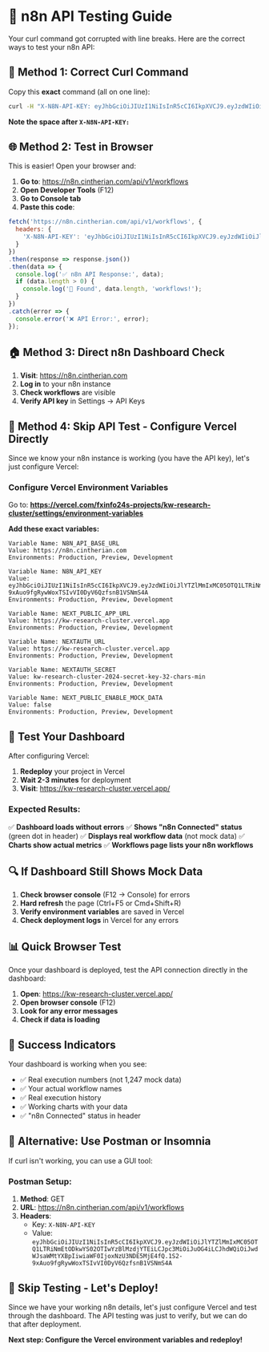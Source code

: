 # 🧪 n8n API Testing Guide

Your curl command got corrupted with line breaks. Here are the correct ways to test your n8n API:

## 🔧 Method 1: Correct Curl Command

Copy this **exact** command (all on one line):

```bash
curl -H "X-N8N-API-KEY: eyJhbGciOiJIUzI1NiIsInR5cCI6IkpXVCJ9.eyJzdWIiOiJlYTZlMmIxMC05OTQ1LTRiNmEtODkwYS02OTIwYzBlMzdjYTEiLCJpc3MiOiJuOG4iLCJhdWQiOiJwdWJsaWMtYXBpIiwiaWF0IjoxNzU3NDE5MjE4fQ.1S2-9xAuo9fgRywWoxTSIvVI0DyV6QzfsnB1VSNmS4A" https://n8n.cintherian.com/api/v1/workflows
```

**Note the space after `X-N8N-API-KEY:`**

## 🌐 Method 2: Test in Browser

This is easier! Open your browser and:

1. **Go to**: https://n8n.cintherian.com/api/v1/workflows
2. **Open Developer Tools** (F12)
3. **Go to Console tab**
4. **Paste this code**:

```javascript
fetch('https://n8n.cintherian.com/api/v1/workflows', {
  headers: {
    'X-N8N-API-KEY': 'eyJhbGciOiJIUzI1NiIsInR5cCI6IkpXVCJ9.eyJzdWIiOiJlYTZlMmIxMC05OTQ1LTRiNmEtODkwYS02OTIwYzBlMzdjYTEiLCJpc3MiOiJuOG4iLCJhdWQiOiJwdWJsaWMtYXBpIiwiaWF0IjoxNzU3NDE5MjE4fQ.1S2-9xAuo9fgRywWoxTSIvVI0DyV6QzfsnB1VSNmS4A'
  }
})
.then(response => response.json())
.then(data => {
  console.log('✅ n8n API Response:', data);
  if (data.length > 0) {
    console.log('🎉 Found', data.length, 'workflows!');
  }
})
.catch(error => {
  console.error('❌ API Error:', error);
});
```

## 🏠 Method 3: Direct n8n Dashboard Check

1. **Visit**: https://n8n.cintherian.com
2. **Log in** to your n8n instance
3. **Check workflows** are visible
4. **Verify API key** in Settings → API Keys

## 🎯 Method 4: Skip API Test - Configure Vercel Directly

Since we know your n8n instance is working (you have the API key), let's just configure Vercel:

### **Configure Vercel Environment Variables**

Go to: **https://vercel.com/fxinfo24s-projects/kw-research-cluster/settings/environment-variables**

**Add these exact variables:**

```
Variable Name: N8N_API_BASE_URL
Value: https://n8n.cintherian.com
Environments: Production, Preview, Development

Variable Name: N8N_API_KEY
Value: eyJhbGciOiJIUzI1NiIsInR5cCI6IkpXVCJ9.eyJzdWIiOiJlYTZlMmIxMC05OTQ1LTRiNmEtODkwYS02OTIwYzBlMzdjYTEiLCJpc3MiOiJuOG4iLCJhdWQiOiJwdWJsaWMtYXBpIiwiaWF0IjoxNzU3NDE5MjE4fQ.1S2-9xAuo9fgRywWoxTSIvVI0DyV6QzfsnB1VSNmS4A
Environments: Production, Preview, Development

Variable Name: NEXT_PUBLIC_APP_URL
Value: https://kw-research-cluster.vercel.app
Environments: Production, Preview, Development

Variable Name: NEXTAUTH_URL
Value: https://kw-research-cluster.vercel.app
Environments: Production, Preview, Development

Variable Name: NEXTAUTH_SECRET
Value: kw-research-cluster-2024-secret-key-32-chars-min
Environments: Production, Preview, Development

Variable Name: NEXT_PUBLIC_ENABLE_MOCK_DATA
Value: false
Environments: Production, Preview, Development
```

## 🚀 Test Your Dashboard

After configuring Vercel:

1. **Redeploy** your project in Vercel
2. **Wait 2-3 minutes** for deployment
3. **Visit**: https://kw-research-cluster.vercel.app/

### **Expected Results:**

✅ **Dashboard loads without errors**
✅ **Shows "n8n Connected" status** (green dot in header)
✅ **Displays real workflow data** (not mock data)
✅ **Charts show actual metrics**
✅ **Workflows page lists your n8n workflows**

## 🔍 If Dashboard Still Shows Mock Data

1. **Check browser console** (F12 → Console) for errors
2. **Hard refresh** the page (Ctrl+F5 or Cmd+Shift+R)
3. **Verify environment variables** are saved in Vercel
4. **Check deployment logs** in Vercel for any errors

## 📊 Quick Browser Test

Once your dashboard is deployed, test the API connection directly in the dashboard:

1. **Open**: https://kw-research-cluster.vercel.app/
2. **Open browser console** (F12)
3. **Look for any error messages**
4. **Check if data is loading**

## 🎯 Success Indicators

Your dashboard is working when you see:

- ✅ Real execution numbers (not 1,247 mock data)
- ✅ Your actual workflow names
- ✅ Real execution history
- ✅ Working charts with your data
- ✅ "n8n Connected" status in header

## 🔧 Alternative: Use Postman or Insomnia

If curl isn't working, you can use a GUI tool:

### **Postman Setup:**
1. **Method**: GET
2. **URL**: https://n8n.cintherian.com/api/v1/workflows
3. **Headers**: 
   - Key: `X-N8N-API-KEY`
   - Value: `eyJhbGciOiJIUzI1NiIsInR5cCI6IkpXVCJ9.eyJzdWIiOiJlYTZlMmIxMC05OTQ1LTRiNmEtODkwYS02OTIwYzBlMzdjYTEiLCJpc3MiOiJuOG4iLCJhdWQiOiJwdWJsaWMtYXBpIiwiaWF0IjoxNzU3NDE5MjE4fQ.1S2-9xAuo9fgRywWoxTSIvVI0DyV6QzfsnB1VSNmS4A`

## 🎉 Skip Testing - Let's Deploy!

Since we have your working n8n details, let's just configure Vercel and test through the dashboard. The API testing was just to verify, but we can do that after deployment.

**Next step: Configure the Vercel environment variables and redeploy!**